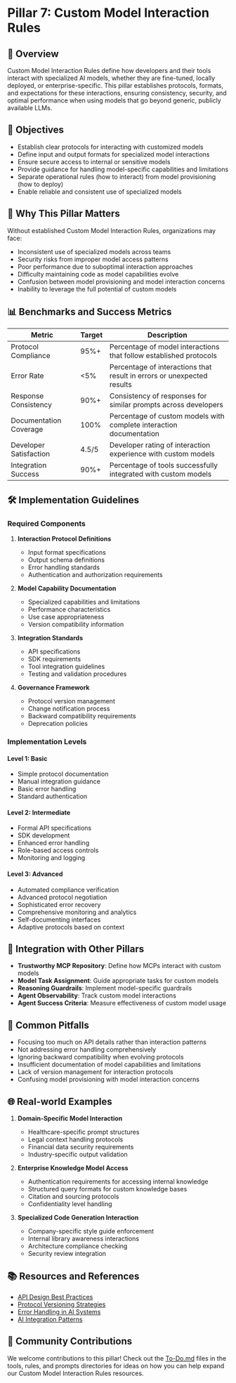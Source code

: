 # Pillar 7: Custom Model Interaction Rules

## 📌 Overview

Custom Model Interaction Rules define how developers and their tools interact with specialized AI models, whether they are fine-tuned, locally deployed, or enterprise-specific. This pillar establishes protocols, formats, and expectations for these interactions, ensuring consistency, security, and optimal performance when using models that go beyond generic, publicly available LLMs.

## 🎯 Objectives

- Establish clear protocols for interacting with customized models
- Define input and output formats for specialized model interactions
- Ensure secure access to internal or sensitive models
- Provide guidance for handling model-specific capabilities and limitations
- Separate operational rules (how to interact) from model provisioning (how to deploy)
- Enable reliable and consistent use of specialized models

## 🌟 Why This Pillar Matters

Without established Custom Model Interaction Rules, organizations may face:
- Inconsistent use of specialized models across teams
- Security risks from improper model access patterns
- Poor performance due to suboptimal interaction approaches
- Difficulty maintaining code as model capabilities evolve
- Confusion between model provisioning and model interaction concerns
- Inability to leverage the full potential of custom models

## 📊 Benchmarks and Success Metrics

| Metric | Target | Description |
|--------|--------|-------------|
| Protocol Compliance | 95%+ | Percentage of model interactions that follow established protocols |
| Error Rate | <5% | Percentage of interactions that result in errors or unexpected results |
| Response Consistency | 90%+ | Consistency of responses for similar prompts across developers |
| Documentation Coverage | 100% | Percentage of custom models with complete interaction documentation |
| Developer Satisfaction | 4.5/5 | Developer rating of interaction experience with custom models |
| Integration Success | 90%+ | Percentage of tools successfully integrated with custom models |

## 🛠️ Implementation Guidelines

### Required Components

1. **Interaction Protocol Definitions**
   - Input format specifications
   - Output schema definitions
   - Error handling standards
   - Authentication and authorization requirements

2. **Model Capability Documentation**
   - Specialized capabilities and limitations
   - Performance characteristics
   - Use case appropriateness
   - Version compatibility information

3. **Integration Standards**
   - API specifications
   - SDK requirements
   - Tool integration guidelines
   - Testing and validation procedures

4. **Governance Framework**
   - Protocol version management
   - Change notification process
   - Backward compatibility requirements
   - Deprecation policies

### Implementation Levels

#### Level 1: Basic
- Simple protocol documentation
- Manual integration guidance
- Basic error handling
- Standard authentication

#### Level 2: Intermediate
- Formal API specifications
- SDK development
- Enhanced error handling
- Role-based access controls
- Monitoring and logging

#### Level 3: Advanced
- Automated compliance verification
- Advanced protocol negotiation
- Sophisticated error recovery
- Comprehensive monitoring and analytics
- Self-documenting interfaces
- Adaptive protocols based on context

## 🔄 Integration with Other Pillars

- **Trustworthy MCP Repository**: Define how MCPs interact with custom models
- **Model Task Assignment**: Guide appropriate tasks for custom models
- **Reasoning Guardrails**: Implement model-specific guardrails
- **Agent Observability**: Track custom model interactions
- **Agent Success Criteria**: Measure effectiveness of custom model usage

## 🚫 Common Pitfalls

- Focusing too much on API details rather than interaction patterns
- Not addressing error handling comprehensively
- Ignoring backward compatibility when evolving protocols
- Insufficient documentation of model capabilities and limitations
- Lack of version management for interaction protocols
- Confusing model provisioning with model interaction concerns

## 🌐 Real-world Examples

1. **Domain-Specific Model Interaction**
   - Healthcare-specific prompt structures
   - Legal context handling protocols
   - Financial data security requirements
   - Industry-specific output validation

2. **Enterprise Knowledge Model Access**
   - Authentication requirements for accessing internal knowledge
   - Structured query formats for custom knowledge bases
   - Citation and sourcing protocols
   - Confidentiality level handling

3. **Specialized Code Generation Interaction**
   - Company-specific style guide enforcement
   - Internal library awareness interactions
   - Architecture compliance checking
   - Security review integration

## 📚 Resources and References

- [API Design Best Practices](https://example.com/api-design)
- [Protocol Versioning Strategies](https://example.com/protocol-versioning)
- [Error Handling in AI Systems](https://example.com/ai-error-handling)
- [AI Integration Patterns](https://example.com/ai-integration)

## 🤝 Community Contributions

We welcome contributions to this pillar! Check out the [To-Do.md](./tools/To-do.md) files in the tools, rules, and prompts directories for ideas on how you can help expand our Custom Model Interaction Rules resources.
